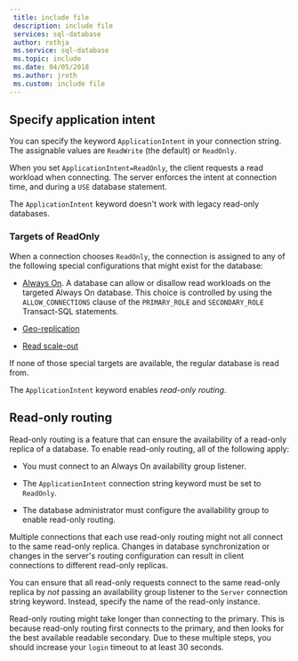 ```yaml
---
 title: include file
 description: include file
 services: sql-database
 author: rothja
 ms.service: sql-database
 ms.topic: include
 ms.date: 04/05/2018
 ms.author: jroth
 ms.custom: include file
---
```

## Specify application intent

You can specify the keyword `ApplicationIntent` in your connection string. The assignable values are `ReadWrite` (the default) or `ReadOnly`.

When you set `ApplicationIntent=ReadOnly`, the client requests a read workload when connecting. The server enforces the intent at connection time, and during a `USE` database statement.

The `ApplicationIntent` keyword doesn't work with legacy read-only databases.  

### Targets of ReadOnly

When a connection chooses `ReadOnly`, the connection is assigned to any of the following special configurations that might exist for the database:

- [Always On](~/database-engine/availability-groups/windows/overview-of-always-on-availability-groups-sql-server.md). A database can allow or disallow read workloads on the targeted Always On database. This choice is controlled by using the `ALLOW_CONNECTIONS` clause of the `PRIMARY_ROLE` and `SECONDARY_ROLE` Transact-SQL statements.

- [Geo-replication](/azure/sql-database/sql-database-geo-replication-overview)

- [Read scale-out](/azure/sql-database/sql-database-read-scale-out)

If none of those special targets are available, the regular database is read from.

The `ApplicationIntent` keyword enables *read-only routing*.

## Read-only routing

Read-only routing is a feature that can ensure the availability of a read-only replica of a database. To enable read-only routing, all of the following apply:

- You must connect to an Always On availability group listener.

- The `ApplicationIntent` connection string keyword must be set to `ReadOnly`.

- The database administrator must configure the availability group to enable read-only routing.

Multiple connections that each use read-only routing might not all connect to the same read-only replica. Changes in database synchronization or changes in the server's routing configuration can result in client connections to different read-only replicas.

You can ensure that all read-only requests connect to the same read-only replica by *not* passing an availability group listener to the `Server` connection string keyword. Instead, specify the name of the read-only instance.

Read-only routing might take longer than connecting to the primary. This is because read-only routing first connects to the primary, and then looks for the best available readable secondary. Due to these multiple steps, you should increase your `login` timeout to at least 30 seconds.